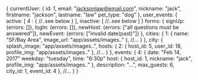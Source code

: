 {
  currentUser: {
    id: 1,
    email: "jacksonlaw@email.com",
    nickname: "jack",
    firstname: "jackson",
    lastname: "law"
    pet_type: "dog"
  },
  user_events: {
    active: [
      4 : {
        //..see below
      }
    ],
    inactive: [
      //..see below
    ]
  }
  forms: {
    signUp: {errors: []},
    logIn: {errors: []},
    newHost: {errors: ["all questions must be answered"]},
    newEvent: {errors: ["invalid date(past)"]}
  },
  cities: {
    1: {
      name: "SF/Bay Area",
      image_url: "app/assets/images.."
      },
      //...
    }
  },
  city: {
    splash_image: "app/assets/images..",
    hosts: {
      2: {
        host_id: 5,
        user_id: 18,
        profile_img: "app/assets/images.."
      },
      //...
    }
  },
  events: {
    4: {
      date: "Feb 14, 2017"
      weekday: "tuesday",
      time: "6:30p"
      host: {
        host_id: 1,
        nickname: "jack",
        profile_img: "app/assets/images.."
      },
      description: "...",
      max_guests: 6,
      city_id: 1,
      event_id: 4
    },
    //...
  }
}
